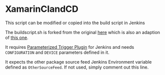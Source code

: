 # XamarinCIandCD
This script can be modified or copied into the build script in Jenkins

The buildscript.sh is forked from the original [here](http://www.itworksonmymachine.net/index.php/2015/02/12/jenkins-ci-xamarin-ios-xamarin-test-cloud-testflight-part-2/) which is also an adaption of [this one](https://nicolasgoles.com/blog/2011/08/continuous-integration-with-jenkins/).

It requires [Parameterized Trigger Plugin](https://wiki.jenkins-ci.org/display/JENKINS/Parameterized+Trigger+Plugin) for Jenkins and needs `CONFIGURATION` and `DEVICE` parameters defined in it.

It expects the other package source feed Jenkins Environment variable defined as `OtherSourceFeed`. If not used, simply comment out this line.
